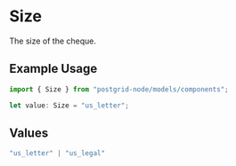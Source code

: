 # Size

The size of the cheque.

## Example Usage

```typescript
import { Size } from "postgrid-node/models/components";

let value: Size = "us_letter";
```

## Values

```typescript
"us_letter" | "us_legal"
```